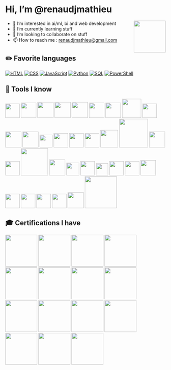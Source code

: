 <h1> Hi, I’m @renaudjmathieu</h1>
<img align='right' src="https://gist.githubusercontent.com/arunprakashpj/48aa20057048b46c6f9ba9d114a8b76f/raw/69a9d496f651091a509ea8d9913c4aef5c419afb/Hi.gif" width="100">

- 👀 I’m interested in ai/ml, bi and web development
- 🌱 I’m currently learning stuff
- 💞️ I’m looking to collaborate on stuff
- 📫 How to reach me : renaudjmathieu@gmail.com

## :pencil2: Favorite languages

<p>
    <a href="#"><img alt="HTML" src="https://img.shields.io/badge/HTML-E34F26?style=for-the-badge&logo=html5&logoColor=white"></a>
    <a href="#"><img alt="CSS" src="https://img.shields.io/badge/CSs-1572B6?style=for-the-badge&logo=css3&logoColor=white"></a>
    <a href="#"><img alt="JavaScript" src="https://img.shields.io/badge/JavaScript-F7DF1E.svg?style=for-the-badge&logo=javascript&logoColor=black"></a>
    <a href="#"><img alt="Python" src="https://img.shields.io/badge/Python-14354C.svg?style=for-the-badge&logo=python&logoColor=white"></a>
    <a href="#"><img alt="SQL" src="https://img.shields.io/badge/SQL-CC2927?style=for-the-badge&logo=microsoft%20sql%20server&logoColor=white"></a>
    <a href="#"><img alt="PowerShell" src="https://img.shields.io/badge/PowerShell-%235391FE.svg?style=for-the-badge&logo=powershell&logoColor=white"></a>
</p>

## :hammer: Tools I know

[<img src="https://upload.wikimedia.org/wikipedia/commons/9/9a/Visual_Studio_Code_1.35_icon.svg" width="45">][vscode]
[<img src="https://azurecomcdn.azureedge.net/cvt-71ab4118a469abafc002b18247a0975cc9fb5a29de5b2a6b684e890ed1b90e76/svg/azure.svg" width="48">][azure]
[<img src="https://azurecomcdn.azureedge.net/cvt-71ab4118a469abafc002b18247a0975cc9fb5a29de5b2a6b684e890ed1b90e76/svg/synapse-analytics.svg" width="50">][azure-synapse]
[<img src="https://azurecomcdn.azureedge.net/cvt-71ab4118a469abafc002b18247a0975cc9fb5a29de5b2a6b684e890ed1b90e76/svg/functions.svg" width="50">][azure-functions]
[<img src="https://azurecomcdn.azureedge.net/cvt-71ab4118a469abafc002b18247a0975cc9fb5a29de5b2a6b684e890ed1b90e76/svg/machine-learning-service.svg" width="50">][azure-ml]
[<img src="https://ms-azuretools.gallerycdn.vsassets.io/extensions/ms-azuretools/vscode-azurestaticwebapps/0.11.3/1665693006913/Microsoft.VisualStudio.Services.Icons.Default" width="48">][azure-static-web-apps]
[<img src="https://azure.github.io/static-web-apps-cli/img/swa-cli-logos/swa-cli-logo.svg" width="48">][azure-static-web-apps-cli]
[<img src="https://raw.githubusercontent.com/webpack/media/master/logo/icon-square-big.png" width="60">][webpack]
[<img src="https://seeklogo.com/images/N/nodejs-logo-FBE122E377-seeklogo.com.png" width="45">][nodejs]
[<img src="https://upload.wikimedia.org/wikipedia/commons/thumb/a/a7/React-icon.svg/1024px-React-icon.svg.png" width="50">][react]
[<img src="https://d33wubrfki0l68.cloudfront.net/0834d0215db51e91525a25acf97433051f280f2f/c30f5/img/redux.svg" width="50">][redux]
[<img src="https://infima.dev/img/logo.png" width="40">][infima]
[<img src="https://seeklogo.com/images/M/mui-logo-56F171E991-seeklogo.com.png" width="45">][mui]
[<img src="https://emotion.sh/logo-96x96.png" width="45">][emotion]
[<img src="https://react-bootstrap.github.io/logo.svg" width="45">][react-bootstrap]
[<img src="https://getbootstrap.com/docs/5.2/assets/brand/bootstrap-logo-shadow.png" width="55">][bootstrap]
[<img src="https://upload.wikimedia.org/wikipedia/commons/0/05/Scikit_learn_logo_small.svg" width="90">][sklearn]
[<img src="https://upload.wikimedia.org/wikipedia/commons/thumb/3/38/Jupyter_logo.svg/1200px-Jupyter_logo.svg.png" width="50">][jupyter]
[<img src="https://seeklogo.com/images/T/tensorflow-logo-02FCED4F98-seeklogo.com.png" width="45">][tensorflow]
[<img src="https://upload.wikimedia.org/wikipedia/commons/7/7c/Kaggle_logo.png?20140912155123" width="85">][kaggle]
[<img src="https://numpy.org/images/logo.svg" width="50">][numpy]
[<img src="https://pandas.pydata.org/static/img/pandas_mark.svg" width="40">][pandas]
[<img src="https://upload.wikimedia.org/wikipedia/commons/thumb/a/ae/Keras_logo.svg/1200px-Keras_logo.svg.png" width="45">][keras]
[<img src="https://seeklogo.com/images/J/jest-logo-F9901EBBF7-seeklogo.com.png" width="38">][jest]
[<img src="https://d33wubrfki0l68.cloudfront.net/c088b7acfcf11100903c44fe44f2f2d7e0f30531/47727/img/docusaurus.svg" width="45">][docusaurus]
[<img src="https://cdn.icon-icons.com/icons2/2699/PNG/512/apache_spark_logo_icon_170560.png" width="45">][spark]
[<img src="https://s3.us-east-1.amazonaws.com/accredible_temp_credential_images/16002836894132567677717491881160.png" width="48">][databricks]
[<img src="https://powerautomate.microsoft.com/images/application-logos/svg/powerapps.svg" width="45">][powerapps]
[<img src="https://powerapps.microsoft.com/images/application-logos/svg/powerautomate.svg" width="45">][powerautomate]
[<img src="https://powerapps.microsoft.com/images/application-logos/svg/powerbi.svg" width="45">][powerbi]
[<img src="https://powerbi.microsoft.com/pictures/application-logos/svg/powervirtualagents.svg" width="45">][powervirtualagents]
[<img src="https://github.githubassets.com/images/modules/site/copilot/copilot.webp" width="50">][copilot]
[<img src="https://mlflow.org/images/MLflow-logo-final-white-TM.png" width="100">][mlflow]

[vscode]: https://code.visualstudio.com
[azure]: https://azure.microsoft.com/en-us/
[azure-synapse]: https://azure.microsoft.com/en-us/products/synapse-analytics/
[azure-functions]: https://azure.microsoft.com/en-us/products/functions/
[azure-ml]: https://azure.microsoft.com/en-us/products/machine-learning/
[azure-static-web-apps]: https://azure.microsoft.com/en-us/products/app-service/static/
[azure-static-web-apps-cli]: https://aka.ms/swa/cli-local-development
[nodejs]: https://nodejs.org/
[react]: https://reactjs.org
[webpack]: https://webpack.js.org
[redux]: https://redux.js.org
[infima]: https://infima.dev/
[mui]: https://mui.com/
[emotion]: https://emotion.sh/
[react-bootstrap]: https://react-bootstrap.github.io/
[bootstrap]: https://getbootstrap.com
[sklearn]: https://scikit-learn.org/
[jupyter]: https://jupyter.org/
[tensorflow]: https://www.tensorflow.org
[kaggle]: https://www.kaggle.com/
[numpy]: https://numpy.org/
[pandas]: https://pandas.pydata.org/
[keras]: https://keras.io
[jest]: https://jestjs.io/
[docusaurus]: https://docusaurus.io/
[spark]: https://spark.apache.org/
[databricks]: https://www.databricks.com
[powerapps]: https://powerapps.microsoft.com/en-us/
[powerautomate]: https://powerautomate.microsoft.com/en-us/
[powerbi]: https://powerbi.microsoft.com/en-us/
[powervirtualagents]: https://powervirtualagents.microsoft.com/en-us/
[copilot]: https://github.com/features/copilot
[mlflow]: https://mlflow.org

## :mortar_board: Certifications I have

[<img src="https://images.credly.com/size/220x220/images/ad9ad44b-54b8-4916-ba10-7b131da0b732/capm-600px.png" width="100">][badge15]
[<img src="https://images.credly.com/size/680x680/images/be8fcaeb-c769-4858-b567-ffaaa73ce8cf/image.png" width="100">][badge1]
[<img src="https://images.credly.com/size/220x220/images/70eb1e3f-d4de-4377-a062-b20fb29594ea/azure-data-fundamentals-600x600.png" width="100">][badge6]
[<img src="https://images.credly.com/size/220x220/images/4136ced8-75d5-4afb-8677-40b6236e2672/azure-ai-fundamentals-600x600.png" width="100">][badge5]
[<img src="https://images.credly.com/size/680x680/images/fc1352af-87fa-4947-ba54-398a0e63322e/security-compliance-and-identity-fundamentals-600x600.png" width="100">][badge11]
[<img src="https://images.credly.com/size/220x220/images/2a6251f2-737b-4bf6-9190-d77570cc76fc/CERT-Fundamentals-Power-Platform.png" width="100">][badge8]
[<img src="https://images.credly.com/size/220x220/images/42992295-0ee2-4527-982d-e51efbec40fc/dynamics365-fundamentals-crm-600x600.png" width="100">][badge12]
[<img src="https://images.credly.com/size/680x680/images/61542181-0e8d-496c-a17c-3d4bf590eda1/azure-data-engineer-associate-600x600.png" width="100">][badge2]
[<img src="https://images.credly.com/size/220x220/images/5c8fca38-b0d2-49e5-9ad2-f3f8e79b327f/azure-data-scientist-associate-600x600.png" width="100">][badge3]
[<img src="https://images.credly.com/size/220x220/images/3f35db4f-41b9-4125-8b89-b5ccc5beb4b8/image.png" width="100">][badge13]
[<img src="https://images.credly.com/size/220x220/images/60030167-ab95-46aa-8391-c069102e5602/power-platform-app-maker-600x600.png" width="100">][badge9]
[<img src="https://images.credly.com/size/220x220/images/2723937e-7860-4f43-bd2b-3c143b913c3b/power-platform-developer-600x600.png" width="100">][badge10]
[<img src="https://images.credly.com/size/220x220/images/619f60f8-4f63-4772-910e-dc31c6f2f7e8/image.png" width="100">][badge4]
[<img src="https://images.credly.com/size/220x220/images/987adb7e-49be-4e24-b67e-55986bd3fe66/azure-solutions-architect-expert-600x600.png" width="100">][badge7]
[<img src="https://images.credly.com/size/220x220/images/72eb3ccc-c40c-4e41-84b1-689e58af16f9/power-platform-solutions-architect-expert-600x600.png" width="100">][badge14]

[badge1]: https://www.credly.com/badges/a70c8a83-1b16-4cd0-b0e8-8b3744aaace3/public_url
[badge2]: https://www.credly.com/badges/582c5231-161e-416c-ad76-3657adccfb5f/public_url
[badge3]: https://www.credly.com/badges/396cdda2-0e1f-4d36-9e3d-d99b34d2b6df/public_url
[badge4]: https://www.credly.com/badges/31a4ac50-69c0-4462-b931-5514e5e8938f/public_url
[badge5]: https://www.credly.com/badges/a6fea69c-0ea7-485c-9fcd-6b00fb0e6d8c/public_url
[badge6]: https://www.credly.com/badges/109907b8-5d23-4d95-9e69-e8deb83d548a/public_url
[badge7]: https://www.credly.com/badges/6bb9e4eb-8b25-475f-8d1b-e874a50b98a6/public_url
[badge8]: https://www.credly.com/badges/fa0ce248-4ea0-4f84-8eca-437711318902/public_url
[badge9]: https://www.credly.com/badges/d804664c-a26f-4b72-83f5-ba1d5436283c/public_url
[badge10]: https://www.credly.com/badges/9e4115f1-6805-4e51-8230-558ea165444c/public_url
[badge11]: https://www.credly.com/badges/61d122db-6ed7-4d9b-896b-62364456c679/public_url
[badge12]: https://www.credly.com/badges/f4eb9dc7-180b-4b13-9ee9-8d1e1744e399/public_url
[badge13]: https://www.credly.com/badges/23e29417-4033-4410-a9a1-957a6842b81d/public_url
[badge14]: https://www.credly.com/badges/f3801cbb-9ecf-4eae-a008-6bc92074e71d/public_url
[badge15]: https://www.credly.com/badges/81278ea5-526a-464d-a05e-09caf21bf1ad/public_url
